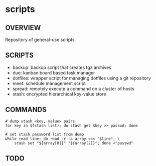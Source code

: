 # scripts
## OVERVIEW
Repository of general-use scripts.

## SCRIPTS
- backup: backup script that creates tgz archives
- due: kanban board based task manager
- dotfiles: wrapper script for managing dotfiles using a git repository
- meet: schedule management script
- spread: remotely execute a command on a cluster of hosts
- stash: encrypted hierarchical key-value store

## COMMANDS
    # dump stash <key, value> pairs
    for key in $(stash list); do stash get $key >> passwd; done

    # set stash password list from dump
    while read line; do read -r -a array <<< "$line"; \
        stash set "${array[0]}" "${array[2]}"; done <"passwd"

## TODO
